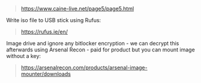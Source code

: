
> https://www.caine-live.net/page5/page5.html

Write iso file to USB stick using Rufus:
> https://rufus.ie/en/

Image drive and ignore any bitlocker encryption - we can decrypt this afterwards using Arsenal Recon - paid for product but you can mount image without a key:
> https://arsenalrecon.com/products/arsenal-image-mounter/downloads
